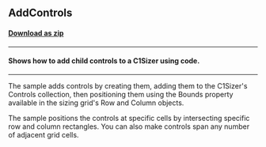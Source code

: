 ## AddControls
#### [Download as zip](https://minhaskamal.github.io/DownGit/#/home?url=https://github.com/GrapeCity/ComponentOne-WinForms-Samples/tree/master/NetFramework\Sizer\CS\AddControls)
____
#### Shows how to add child controls to a C1Sizer using code.
____
The sample adds controls by creating them, adding them to the C1Sizer's Controls collection, then positioning them using the Bounds property available in the sizing grid's Row and Column objects. 

The sample positions the controls at specific cells by intersecting specific row and column rectangles. You can also make controls span any number of adjacent grid cells. 